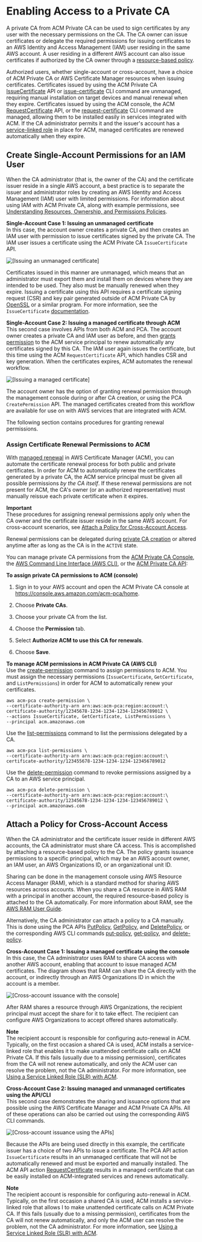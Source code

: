 # Enabling Access to a Private CA<a name="granting-ca-access"></a>

A private CA from ACM Private CA can be used to sign certificates by any user with the necessary permissions on the CA\. The CA owner can issue certificates or delegate the required permissions for issuing certificates to an AWS Identity and Access Management \(IAM\) user residing in the same AWS account\. A user residing in a different AWS account can also issue certificates if authorized by the CA owner through a [resource\-based policy](pca-resource-sharing.md#pca-rbp)\.

Authorized users, whether single\-account or cross\-account, have a choice of ACM Private CA or AWS Certificate Manager resources when issuing certificates\. Certificates issued by using the ACM Private CA [IssueCertificate](https://docs.aws.amazon.com/acm-pca/latest/APIReference/API_IssueCertificate.html) API or [issue\-certificate](https://docs.aws.amazon.com/cli/latest/reference/acm-pca/issue-certificate.html) CLI command are unmanaged, requiring manual installation on target devices and manual renewal when they expire\. Certificates issued by using the ACM console, the ACM [RequestCertificate](https://docs.aws.amazon.com/acm/latest/APIReference/API_RequestCertificate.html) API, or the [request\-certificate](https://docs.aws.amazon.com/cli/latest/reference/acm/request-certificate.html) CLI command are managed, allowing them to be installed easily in services integrated with ACM\. If the CA administrator permits it and the issuer's account has a [service\-linked role](https://docs.aws.amazon.com/acm/latest/userguide/acm-slr.html) in place for ACM, managed certificates are renewed automatically when they expire\.

## Create Single\-Account Permissions for an IAM User<a name="assign-permissions"></a>

When the CA administrator \(that is, the owner of the CA\) and the certificate issuer reside in a single AWS account, a best practice is to separate the issuer and administrator roles by creating an AWS Identity and Access Management \(IAM\) user with limited permissions\. For information about using IAM with ACM Private CA, along with example permissions, see [Understanding Resources, Ownership, and Permissions Policies](security-iam.md#understand-resource-ownership)\.

**Single\-Account Case 1: Issuing an unmanaged certificate**  
In this case, the account owner creates a private CA, and then creates an IAM user with permission to issue certificates signed by the private CA\. The IAM user issues a certificate using the ACM Private CA `IssueCertificate` API\.

![\[Issuing an unmanaged certificate\]](http://docs.aws.amazon.com/acm-pca/latest/userguide/images/ca_access_1_account_pca_api.png)

Certificates issued in this manner are unmanaged, which means that an administrator must export them and install them on devices where they are intended to be used\. They also must be manually renewed when they expire\. Issuing a certificate using this API requires a certificate signing request \(CSR\) and key pair generated outside of ACM Private CA by [OpenSSL](https://www.openssl.org/) or a similar program\. For more information, see the `IssueCertificate` [documentation](https://docs.aws.amazon.com/acm-pca/latest/APIReference/API_IssueCertificate.html)\.

**Single\-Account Case 2: Issuing a managed certificate through ACM**  
This second case involves APIs from both ACM and PCA\. The account owner creates a private CA and IAM user as before, and then [grants permission](PcaCreateCa.md#configure-acm-renewal) to the ACM service principal to renew automatically any certificates signed by this CA\. The IAM user again issues the certificate, but this time using the ACM `RequestCertificate` API, which handles CSR and key generation\. When the certificates expires, ACM automates the renewal workflow\.

![\[Issuing a managed certificate\]](http://docs.aws.amazon.com/acm-pca/latest/userguide/images/ca_access_1_account_acm_api.png)

The account owner has the option of granting renewal permission through the management console during or after CA creation, or using the PCA `CreatePermission` API\. The managed certificates created from this workflow are available for use on with AWS services that are integrated with ACM\.

The following section contains procedures for granting renewal permissions\.

### Assign Certificate Renewal Permissions to ACM<a name="PcaPermissions"></a>

With [managed renewal](https://docs.aws.amazon.com/acm/latest/userguide/managed-renewal.html) in AWS Certificate Manager \(ACM\), you can automate the certificate renewal process for both public and private certificates\. In order for ACM to automatically renew the certificates generated by a private CA, the ACM service principal must be given all possible permissions *by the CA itself*\. If these renewal permissions are not present for ACM, the CA's owner \(or an authorized representative\) must manually reissue each private certificate when it expires\.

**Important**  
These procedures for assigning renewal permissions apply only when the CA owner and the certificate issuer reside in the same AWS account\. For cross\-account scenarios, see [Attach a Policy for Cross\-Account Access](#attach-policy)\.

Renewal permissions can be delegated during [private CA creation](PcaCreateCa.md) or altered anytime after as long as the CA is in the `ACTIVE` state\.

You can manage private CA permissions from the [ACM Private CA Console](https://console.aws.amazon.com/acm-pca), the [AWS Command Line Interface \(AWS CLI\)](https://aws.amazon.com/cli/), or the [ACM Private CA API](https://docs.aws.amazon.com/acm-pca/latest/APIReference/):

**To assign private CA permissions to ACM \(console\)**

1. Sign in to your AWS account and open the ACM Private CA console at [https://console\.aws\.amazon\.com/acm\-pca/home](https://console.aws.amazon.com/acm-pca/home)\.

1. Choose **Private CAs**\.

1. Choose your private CA from the list\.

1. Choose the **Permission** tab\.

1. Select **Authorize ACM to use this CA for renewals**\.

1. Choose **Save**\.

**To manage ACM permissions in ACM Private CA \(AWS CLI\)**  
Use the [create\-permission](https://docs.aws.amazon.com/cli/latest/reference/acm-pca/create-permission.html) command to assign permissions to ACM\. You must assign the necessary permissions \(`IssueCertificate`, `GetCertificate`, and `ListPermissions`\) in order for ACM to automatically renew your certificates\.

```
aws acm-pca create-permission \
--certificate-authority-arn arn:aws:acm-pca:region:account:\
certificate-authority/12345678-1234-1234-1234-123456789012 \
--actions IssueCertificate, GetCertificate, ListPermissions \
--principal acm.amazonaws.com
```

Use the [list\-permissions](https://docs.aws.amazon.com/cli/latest/reference/acm-pca/list-permissions.html) command to list the permissions delegated by a CA\.

```
aws acm-pca list-permissions \
--certificate-authority-arn arn:aws:acm-pca:region:account:\
certificate-authority/123455678-1234-1234-1234-123456789012
```

Use the [delete\-permission](https://docs.aws.amazon.com/cli/latest/reference/acm-pca/delete-permission.html) command to revoke permissions assigned by a CA to an AWS service principal\.

```
aws acm-pca delete-permission \
--certificate-authority-arn arn:aws:acm-pca:region:account:\
certificate-authority/12345678-1234-1234-1234-123456789012 \
--principal acm.amazonaws.com
```

## Attach a Policy for Cross\-Account Access<a name="attach-policy"></a>

When the CA administrator and the certificate issuer reside in different AWS accounts, the CA administrator must share CA access\. This is accomplished by attaching a resource\-based policy to the CA\. The policy grants issuance permissions to a specific principal, which may be an AWS account owner, an IAM user, an AWS Organizations ID, or an organizational unit ID\. 

Sharing can be done in the management console using AWS Resource Access Manager \(RAM\), which is a standard method for sharing AWS resources across accounts\. When you share a CA resource in AWS RAM with a principal in another account, the required resource\-based policy is attached to the CA automatically\. For more information about RAM, see the [AWS RAM User Guide](https://docs.aws.amazon.com/ram/latest/userguide/)\.

Alternatively, the CA administrator can attach a policy to a CA manually\. This is done using the PCA APIs [PutPolicy](https://docs.aws.amazon.com/acm-pca/latest/APIReference/API_PutPolicy.html), [GetPolicy](https://docs.aws.amazon.com/acm-pca/latest/APIReference/API_GetPolicy.html), and [DeletePolicy](https://docs.aws.amazon.com/acm-pca/latest/APIReference/API_DeletePolicy.html), or the corresponding AWS CLI commands [put\-policy](https://docs.aws.amazon.com/cli/latest/reference/acm-pca/put-policy.html), [get\-policy](https://docs.aws.amazon.com/cli/latest/reference/acm-pca/get-policy.html), and [delete\-policy](https://docs.aws.amazon.com/cli/latest/reference/acm-pca/delete-policy.html)\.

**Cross\-Account Case 1: Issuing a managed certificate using the console**  
In this case, the CA administrator uses RAM to share CA access with another AWS account, enabling that account to issue managed ACM certificates\. The diagram shows that RAM can share the CA directly with the account, or indirectly through an AWS Organizations ID in which the account is a member\.

![\[Cross-account issuance with the console\]](http://docs.aws.amazon.com/acm-pca/latest/userguide/images/ca_access_2_accounts_console.png)

After RAM shares a resource through AWS Organizations, the recipient principal must accept the share for it to take effect\. The recipient can configure AWS Organizations to accept offered shares automatically\.

**Note**  
The recipient account is responsible for configuring auto\-renewal in ACM\. Typically, on the first occasion a shared CA is used, ACM installs a service\-linked role that enables it to make unattended certificate calls on ACM Private CA\. If this fails \(usually due to a missing permission\), certificates from the CA will not renew automatically, and only the ACM user can resolve the problem, not the CA administrator\. For more information, see [Using a Service Linked Role \(SLR\) with ACM](https://docs.aws.amazon.com/acm/latest/userguide/acm-slr.html)\.

**Cross\-Account Case 2: Issuing managed and unmanaged certificates using the API/CLI**  
This second case demonstrates the sharing and issuance options that are possible using the AWS Certificate Manager and ACM Private CA APIs\. All of these operations can also be carried out using the corresponding AWS CLI commands\.

![\[Cross-account issuance using the APIs\]](http://docs.aws.amazon.com/acm-pca/latest/userguide/images/ca_access_2_accounts_api_options.png)

Because the APIs are being used directly in this example, the certificate issuer has a choice of two APIs to issue a certificate\. The PCA API action `IssueCertificate` results in an unmanaged certificate that will not be automatically renewed and must be exported and manually installed\. The ACM API action [RequestCertificate](https://docs.aws.amazon.com/acm/latest/APIReference/API_RequestCertificate.html) results in a managed certificate that can be easily installed on ACM\-integrated services and renews automatically\. 

**Note**  
The recipient account is responsible for configuring auto\-renewal in ACM\. Typically, on the first occasion a shared CA is used, ACM installs a service\-linked role that allows I to make unattended certificate calls on ACM Private CA\. If this fails \(usually due to a missing permission\), certificates from the CA will not renew automatically, and only the ACM user can resolve the problem, not the CA administrator\. For more information, see [Using a Service Linked Role \(SLR\) with ACM](https://docs.aws.amazon.com/acm/latest/userguide/acm-slr.html)\.